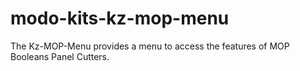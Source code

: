 # modo-kits-kz-mop-menu
The Kz-MOP-Menu provides a menu to access the features of MOP Booleans Panel Cutters.
